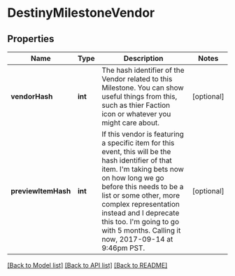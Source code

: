 # DestinyMilestoneVendor

## Properties
Name | Type | Description | Notes
------------ | ------------- | ------------- | -------------
**vendorHash** | **int** | The hash identifier of the Vendor related to this Milestone. You can show useful things from this, such as thier Faction icon or whatever you might care about. | [optional] 
**previewItemHash** | **int** | If this vendor is featuring a specific item for this event, this will be the hash identifier of that item. I&#39;m taking bets now on how long we go before this needs to be a list or some other, more complex representation instead and I deprecate this too. I&#39;m going to go with 5 months. Calling it now, 2017-09-14 at 9:46pm PST. | [optional] 

[[Back to Model list]](../README.md#documentation-for-models) [[Back to API list]](../README.md#documentation-for-api-endpoints) [[Back to README]](../README.md)


